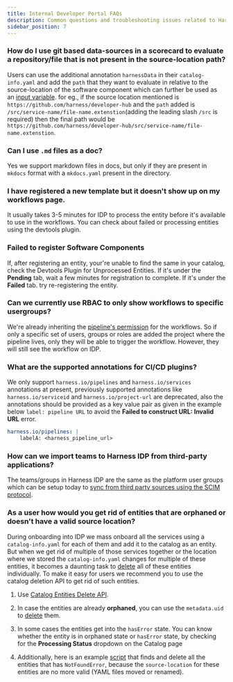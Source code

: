 ```yaml
---
title: Internal Developer Portal FAQs
description: Common questions and troubleshooting issues related to Harness IDP.
sidebar_position: 7
---
```


### How do I use git based data-sources in a scorecard to evaluate a repository/file that is not present in the source-location path?
Users can use the additional annotation `harnessData` in their `catalog-info.yaml` and add the `path` that they want to evaluate in relative to the source-location of the software component which can further be used as an [input variable](https://developer.harness.io/docs/internal-developer-portal/scorecards/checks-datasources#support-for-catalog-infoyaml-metadata-as-inputs). for eg., if the source location mentioned is `https://github.com/harness/developer-hub` and the `path` added is `/src/service-name/file-name.extenstion`(adding the leading slash `/src` is required) then the final path would be `https://github.com/harness/developer-hub/src/service-name/file-name.extenstion`.  

### Can I use `.md` files as a doc?
Yes we support markdown files in docs, but only if they are present in `mkdocs` format with a `mkdocs.yaml` present in the directory. 

### I have registered a new template but it doesn't show up on my workflows page.
It usually takes 3-5 minutes for IDP to process the entity before it's available to use in the workflows. You can check about failed or processing entities using the devtools plugin. 

### Failed to register Software Components

If, after registering an entity, your're unable to find the same in your catalog, check the Devtools Plugin for Unprocessed Entities. If it's under the **Pending** tab, wait a few minutes for registration to complete. If it's under the **Failed** tab. try re-registering the entity.

###  Can we currently use RBAC to only show workflows to specific usergroups?

We're already inheriting the [pipeline's permission](https://developer.harness.io/docs/platform/role-based-access-control/rbac-in-harness/#rbac-workflow-examples) for the workflows. So if only a specific set of users, groups or roles are added the project where the pipeline lives, only they will be able to trigger the workflow. However, they will still see the workflow on IDP.

### What are the supported annotations for CI/CD plugins?

We only support `harness.io/pipelines` and `harness.io/services` annotations at present, previously supported annotations like `harness.io/serviceid` and `harness.io/project-url` are deprecated, also the annotations should be provided as a key value pair as given in the example below `label: pipeline URL` to avoid the **Failed to construct URL: Invalid URL** error. 

```YAML
harness.io/pipelines: |
    labelA: <harness_pipeline_url>
```

### How can we import teams to Harness IDP from third-party applications?

The teams/groups in Harness IDP are the same as the platform user groups which can be setup today to [sync from third party sources using the SCIM protocol](https://developer.harness.io/docs/platform/role-based-access-control/add-user-groups/). 

### As a user how would you get rid of entities that are orphaned or doesn't have a valid source location?

During onboarding into IDP we mass onboard all the services using a `catalog-info.yaml` for each of them and add it to the catalog as an entity. But when we get rid of multiple of those services together or the location where we stored the `catalog-info.yaml` changes for multiple of these entities, it becomes a daunting task to [delete](https://developer.harness.io/docs/internal-developer-portal/get-started/register-a-new-software-component/#deleteunregister-software-components) all of these entities individually. To make it easy for users we recommend you to use the catalog deletion API to get rid of such entities. 

1. Use [Catalog Entities Delete API](https://developer.harness.io/docs/internal-developer-portal/api-refernces/public-api#catalog-entities-delete-api).

2. In case the entities are already **orphaned**, you can use the `metadata.uid` to [delete](https://developer.harness.io/docs/internal-developer-portal/api-refernces/public-api#delete-using-metadatauid-for-orphaned-entities) them.  

3. In some cases the entities get into the `hasError` state. You can know whether the entity is in orphaned state or `hasError` state, by checking for the **Processing Status** dropdown on the Catalog page

4. Additionally, here is an example [script](https://github.com/harness-community/idp-samples/blob/main/catalog-scripts/identify-and-delete-orphan-entity.py) that finds and delete all the entities that has `NotFoundError`, because the `source-location` for these entities are no more valid (YAML files moved or renamed). 